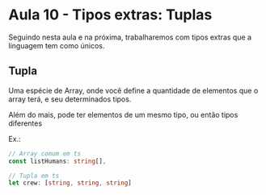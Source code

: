 # Aula 10 - Tipos extras: Tuplas
Seguindo nesta aula e na próxima, trabalharemos com tipos extras que a linguagem tem como únicos.

## Tupla
Uma espécie de Array, onde você define a quantidade de elementos que o array terá, e seu determinados tipos.

Além do mais, pode ter elementos de um mesmo tipo, ou então tipos diferentes

Ex.:
``` ts
// Array comum em ts
const listHumans: string[],

// Tupla em ts
let crew: [string, string, string]
```